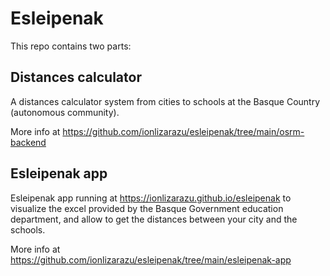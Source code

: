 # Esleipenak

This repo contains two parts:

## Distances calculator

A distances calculator system from cities to schools at the Basque Country (autonomous community).

More info at https://github.com/ionlizarazu/esleipenak/tree/main/osrm-backend

## Esleipenak app

Esleipenak app running at https://ionlizarazu.github.io/esleipenak to visualize the excel provided by the Basque Government education department, and allow to get the distances between your city and the schools.

More info at https://github.com/ionlizarazu/esleipenak/tree/main/esleipenak-app
